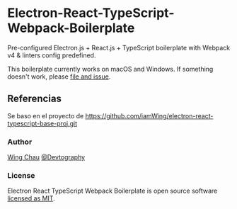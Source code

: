 # Electron-React-TypeScript-Webpack-Boilerplate
Pre-configured Electron.js + React.js + TypeScript boilerplate with 
Webpack v4 & linters config predefined.

This boilerplate currently works on macOS and Windows. If something doesn't 
work, please [file and issue](https://github.com/Devtography/electron-react-typescript-webpack-boilerplate/issues/new).

## Referencias
Se baso en el proyecto de https://github.com/iamWing/electron-react-typescript-base-proj.git
### Author
[Wing Chau](https://github.com/iamWing) [@Devtography](https://github.com/Devtography)

### License
Electron React TypeScript Webpack Boilerplate is open source software 
[licensed as MIT](LICENSE).
